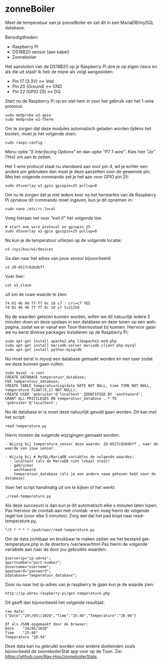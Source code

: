# zonneBoiler
Meet de temperatuur van je zonneBoiler en zet dit in een MariaDB/mySQL database.

Benodigdheden:

- Raspberry Pi
- DS18B20 sensor (aan kabel)
- Zonneboiler

Het aansluiten van de DS18B20 op je Raspberry Pi doe je op eigen risico en als die uit staat! Ik heb de mijne als volgt aangesloten:

- Pin 17 (3.3V) <-> Vdd
- Pin 20 (Ground) <-> GND
- Pin 22 (GPIO 25) <-> DQ

Start nu de Raspberry Pi op en stel hem in voor het gebruik van het 1-wire protocol.

```
sudo modprobe w1-gpio
sudo modprobe w1-therm
```

Om te zorgen dat deze modules automatisch geladen worden tijdens het booten, moet je het volgende doen:
```
sudo raspi-config
```
Menu optie *"5 Interfacing Options"* en dan optie *"P7 1-wire"*. Kies hier *"Ja"* (Yes) om aan te zetten.

Het 1-wire protocol staat nu standaard aan voor pin 4, wil je echter een andere pin gebruiken dan moet je deze aanzetten voor de gewenste pin. Met het volgende commando zet je het aan voor GPIO pin 25:
```
sudo dtoverlay w1-gpio gpiopin=25 pullup=0
```
Om nu te zorgen dat je niet iedere keer na het herstarten van de Raspberry Pi opnieuw dit commando moet ingeven, kun je dit opnemen in: 
```
sudo nano /etc/rc.local
```
Voeg hieraan net voor *"exit 0"* het volgende toe:
```
# start one wire protocol on gpiopin 25
sudo dtoverlay w1-gpio gpiopin=25 pullup=0
```

Nu kun je de temperatuur uitlezen op de volgende locatie:
```
cd /sys/bus/w1/devices
```
Ga dan naar het adres van jouw sensor bijvoorbeeld:
```
cd 28-0517c026dbff
```
Voer hier:
```
cat w1_slave
```
uit om de ruwe waarde te zien:
```
f4 01 4b 46 7f ff 0c 10 c7 : crc=c7 YES
f4 01 4b 46 7f ff 0c 10 c7 t=31250
```
Nu de waarden gelezen kunnen worden, willen we dit natuurlijk iedere 5 minuten doen en deze opslaan in een database en deze tonen op een web-pagina, zodat we er vanaf een Toon thermostaat bij kunnen. Hiervoor gaan we nu eerst diverse packages installeren op de Raspberry Pi:
```
sudo apt-get install apache2 php libapache2-mod-php
sudo apt-get install mariadb-server mariadb-client php-mysql
sudo apt-get install python-mysqldb
```
Nu moet eerst in mysql een database gemaakt worden en een user zodat we deze kunnen gaan vullen:
```
sudo mysql -u root
CREATE DATABASE temperatuur_database;
USE temperatuur_database;
CREATE TABLE temperatuurLog(date DATE NOT NULL, time TIME NOT NULL, temperature FLOAT(5,2) NOT NULL);
CREATE USER 'gebruiker'@'localhost' IDENTIFIED BY 'wachtwoord';
GRANT ALL PRIVILEGES ON temperatuur_database . * TO 'gebruiker'@'localhost';
```
Nu de database er is moet deze natuurlijk gevuld gaan worden. Dit kan met het script:
```
read-temperature.py
```
Hierin moeten de volgende wijzigingen gemaakt worden:
```
- Wijzig bij temperature_sensor deze waarde: 28-0517c026dbff , naar de waarde van jouw sensor.

- Wijzig bij # MySQL/MariaDB variables de volgende waardes:
  - localhost (als de MariaDB niet lokaal staat)
  - gebruiker
  - wachtwoord
  - temperatuur_database (als je een andere naam gekozen hebt voor de database)
```
Voer het script handmatig uit om te kijken of het werkt:
```
./read-temperature.py
```
Als deze succesvol is dan kun je dit automatisch elke x minuten laten lopen. Pas hiervoor de crontab aan met crontab -e en voeg hierin de volgende regel toe (voor elke 5 minuten). Zorg wel dat het pad klopt naar read-temperature.py.
```
*/5 * * * * /pad/naar/read-temperature.py
```
Om de data zichtbaar en bruikbaar te maken zetten we het bestand get-temperature.php in de directory /var/www/html Pas hierin de volgende variabele aan naar de door jou gebruikte waarden:
```
$serverip="ip-adres";
$portnumber="port-number";
$username="username";
$password="password";
$database="temperatuur_database";

```
Door nu naar het ip-adres van je raspberry te gaan kun je de waarde zien:
```
http://ip-adres-raspberry-pi/get-temperature.php
```
Dit geeft dan bijvoorbeeld het volgende resultaat:
```
raw data:
{"Date":"24\/05\/2020","Time":"15:40","Temperature":"28.94"}

Of als JSON opgemaakt door de browser:
Date	"24/05/2020"
Time	"15:40"
Temperature	"28.94"
```
Deze data kan nu gebruikt worden voor andere doeleinden zoals bijvoorbeeld de zonneboilerStat app voor op de Toon. Zie: https://github.com/Ray-Hoo/zonneboilerStats
